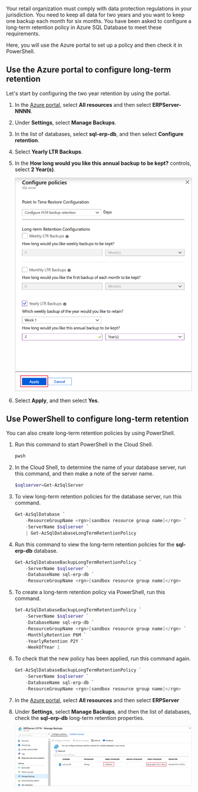 Your retail organization must comply with data protection regulations in your jurisdiction. You need to keep all data for two years and you want to keep one backup each month for six months. You have been asked to configure a long-term retention policy in Azure SQL Database to meet these requirements.

Here, you will use the Azure portal to set up a policy and then check it in PowerShell.

## Use the Azure portal to configure long-term retention

Let's start by configuring the two year retention by using the portal.

1. In the [Azure portal](https://portal.azure.com/learn.docs.microsoft.com?azure-portal=true), select **All resources** and then select **ERPServer-NNNN**.

1. Under **Settings**, select **Manage Backups**.

1. In the list of databases, select **sql-erp-db**, and then select **Configure retention**.

1. Select **Yearly LTR Backups**.

1. In the **How long would you like this annual backup to be kept?** controls, select **2 Year(s)**.

    ![Configure a yearly retention policy](../media/5-configure-ltr-policy.png)

1. Select **Apply**, and then select **Yes**.

## Use PowerShell to configure long-term retention

You can also create long-term retention policies by using PowerShell.

1. Run this command to start PowerShell in the Cloud Shell.

    ```bash
    pwsh
    ```

1. In the Cloud Shell, to determine the name of your database server, run this command, and then make a note of the server name.

    ```powershell
    $sqlserver=Get-AzSqlServer
    ```

1. To view long-term retention policies for the database server, run this command.

    ``` powershell
    Get-AzSqlDatabase `
        -ResourceGroupName <rgn>[sandbox resource group name]</rgn> `
        -ServerName $sqlserver `
        | Get-AzSqlDatabaseLongTermRetentionPolicy
    ```

1. Run this command to view the long-term retention policies for the **sql-erp-db** database.

    ``` powershell
    Get-AzSqlDatabaseBackupLongTermRetentionPolicy `
        -ServerName $sqlserver `
        -DatabaseName sql-erp-db `
        -ResourceGroupName <rgn>[sandbox resource group name]</rgn>
    ```

1. To create a long-term retention policy via PowerShell, run this command.

    ``` powershell
    Set-AzSqlDatabaseBackupLongTermRetentionPolicy `
        -ServerName $sqlserver `
        -DatabaseName sql-erp-db `
        -ResourceGroupName <rgn>[sandbox resource group name]</rgn> `
        -MonthlyRetention P6M `
        -YearlyRetention P2Y `
        -WeekOfYear 1
    ```

1. To check that the new policy has been applied, run this command again.

    ```powerShell
    Get-AzSqlDatabaseBackupLongTermRetentionPolicy `
        -ServerName $sqlserver `
        -DatabaseName sql-erp-db `
        -ResourceGroupName <rgn>[sandbox resource group name]</rgn>
    ```

1. In the [Azure portal](https://portal.azure.com/learn.docs.microsoft.com?azure-portal=true), select **All resources** and then select **ERPServer**

1. Under **Settings**, select **Manage Backups**, and then the list of databases, check the **sql-erp-db** long-term retention properties.

    ![Completed long-term retention settings](../media/5-completed-ltr-settings.png)